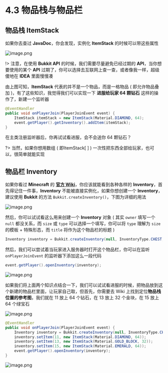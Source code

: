 # 4.3 物品栈与物品栏

## 物品栈 ItemStack

如果你去查过 **JavaDoc**，你会发现，实例化 **ItemStack** 的时候可以带这些属性

![image.png](https://i.loli.net/2020/07/27/ZoOUjSc3nXzg1Pp.png)

!> 注意，在使用 **Bukkit API** 的时候，我们需要尽量避免已经过期的 **API**，当你想要使用的某个 **API** 过期了，你可以选择去互联网上查一查，或者像我一样，超级傻地在 **IDEA** 里面慢慢凑

由上图可知，**ItemStack** 代表的并不是一个物品，而是一格物品 ( 即允许物品叠加 )，有了这些知识，我觉得我们可以实现一下 **进服给玩家 64 颗钻石** 这样的操作了，新建一个监听器

```java
@EventHandler
public void onPlayerJoin(PlayerJoinEvent event) {
    ItemStack itemStack = new ItemStack(Material.DIAMOND, 64);
    event.getPlayer().getInventory().addItem(itemStack);
}
```

在主类注册监听器后，你再试试看进服，会不会送你 64 颗钻石？

?> 当然，如果你想用数组 ( 即ItemStack[ ] ) 一次性把东西全部给玩家，也可以，很简单就能实现

## 物品栏 Inventory

如果你看过 **Minecraft** 的 **[官方 Wiki](https://wiki.vg/Inventory)**，你应该就能看到各种各样的 **Inventory**，首先得记住一件事，**Inventory** 不能被直接实例化，如果你想创建一个 **Inventory**，建议使用 **Bukkit** 的方法 `Bukkit.createInventory()`，下图为详细的用法

![image.png](https://i.loli.net/2020/07/27/yfH3vUoaNhGDTSK.png)

然后，你可以试试看这么用来创建一个 **Inventory** 对象 ( 其实 `owner` 填写一个 `null` 都没关系，而 `size` 或 `type` 可以选择一个填写，你可以将 `type` 理解为 `size` 的模板 + 特殊形态，而 `title` 将作为这个物品栏的标题 )

```java
Inventory inventory = Bukkit.createInventory(null, InventoryType.CHEST, ChatColor.GOLD+"Valkyrie");
```

然后，我们可以尝试着当玩家进入服务器时打开这个物品栏，你可以在监听 `onPlayerJoinEvent` 的监听器下添加这么一段代码

```java
event.getPlayer().openInventory(inventory);
```

![image.png](https://i.loli.net/2020/07/27/t9oQS4UpCenxzIM.png)

如果我们将上面两个知识点结合一下，我们可以试试看进服的时候，把物品放到这个新建的物品栏里面，让玩家自己取，但首先，你需要去 Wiki 上找到定位**物品栈位置的参考图**，我们就在 11 放上 64 个钻石，在 13 放上 32 个金块，在 15 放上 64 个绿宝石

![image.png](https://i.loli.net/2020/07/27/PMSUDd8IwNWpmZl.png)

```java
@EventHandler
public void onPlayerJoin(PlayerJoinEvent event) {
    Inventory inventory = Bukkit.createInventory(null, InventoryType.CHEST, ChatColor.GOLD+"Valkyrie");
    inventory.setItem(11, new ItemStack(Material.DIAMOND, 64));
    inventory.setItem(13, new ItemStack(Material.GOLD_BLOCK, 32));
    inventory.setItem(15, new ItemStack(Material.EMERALD, 64));
    event.getPlayer().openInventory(inventory);
}
```

![image.png](https://i.loli.net/2020/07/27/mWqUoNEvd8IZlG6.png)